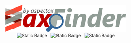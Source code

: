 <p align="center"><img src="axFinder-800.png" width="400" alt="axFinder Logo"><br>
	<img alt="Static Badge" src="https://img.shields.io/badge/Status-In_Production-red?style=flat&labelColor=%23000000">&nbsp;&nbsp;
	<img alt="Static Badge" src="https://img.shields.io/badge/Vanilla-Js-black?logo=standardjs&logoColor=white&labelColor=%23F3DF49">&nbsp;&nbsp;
	<img alt="Static Badge" src="https://img.shields.io/badge/Tailwind_CSS-black?logo=tailwindcss&logoColor=white&labelColor=%2306B6D4">
</p>
